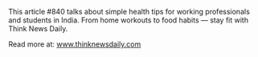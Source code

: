 This article #840 talks about simple health tips for working professionals and students in India. From home workouts to food habits — stay fit with Think News Daily.

Read more at: www.thinknewsdaily.com